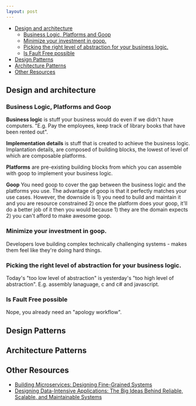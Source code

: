 ```yaml
---
layout: post
---
```


<!-- prettier-ignore-start -->
<!-- vim-markdown-toc GFM -->

- [Design and architecture](#design-and-architecture)
    - [Business Logic, Platforms and Goop](#business-logic-platforms-and-goop)
    - [Minimize your investment in goop.](#minimize-your-investment-in-goop)
    - [Picking the right level of abstraction for your business logic.](#picking-the-right-level-of-abstraction-for-your-business-logic)
    - [Is Fault Free possible](#is-fault-free-possible)
- [Design Patterns](#design-patterns)
- [Architecture Patterns](#architecture-patterns)
- [Other Resources](#other-resources)

<!-- vim-markdown-toc -->
<!-- prettier-ignore-end -->

## Design and architecture

### Business Logic, Platforms and Goop

**Business logic** is stuff your business would do even if we didn't have computers. "E.g. Pay the employees, keep track of library books that have been rented out".

**Implementation details** is stuff that is created to achieve the business logic. Implantation details, are composed of building blocks, the lowest of level of which are composable platforms.

**Platforms** are pre-existing building blocks from which you can assemble with goop to implement your business logic.

**Goop** You need goop to cover the gap between the business logic and the platforms you use. The advantage of goop is that it perfectly matches your use cases. However, the downside is 1) you need to build and maintain it and you are resource constrained 2) once the platform does your goop, it'll do a better job of it then you would because 1) they are the domain expects 2) you can't afford to make awesome goop.

### Minimize your investment in goop.

Developers love building complex technically challenging systems - makes them feel like they're doing hard things.

### Picking the right level of abstraction for your business logic.

Today's "too low level of abstraction" is yesterday's "too high level of abstraction". E.g. assembly lanaguage, c and c# and javascript.

### Is Fault Free possible

Nope, you already need an "apology workflow".

## Design Patterns

## Architecture Patterns

## Other Resources

- [Building Microservices: Designing Fine-Grained Systems](https://www.amazon.com/Building-Microservices-Designing-Fine-Grained-Systems/dp/1491950358)
- [Designing Data-Intensive Applications: The Big Ideas Behind Reliable, Scalable, and Maintainable Systems](https://www.amazon.com/Designing-Data-Intensive-Applications-Reliable-Maintainable/dp/1449373321/ref=pd_lpo_sbs_14_t_0?_encoding=UTF8&psc=1&refRID=AZ1QGMVFB2K45MWY14X0)
